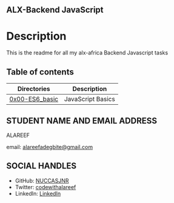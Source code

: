 ## ALX-Backend JavaScript

# Description
This is the readme for all my alx-africa Backend Javascript tasks

## Table of contents
Directories | Description
------------| ----------
[0x00-ES6_basic](./0x00-ES6_basic) | JavaScript Basics

## STUDENT NAME AND EMAIL ADDRESS
 ALAREEF

email: alareefadegbite@gmail.com

## SOCIAL HANDLES

- GitHub: [NUCCASJNR](https://github.com/NUCCASJNR)
- Twitter: [codewithalareef](https://twitter.com/codewithalareef)
- LinkedIn: [LinkedIn](https://linkedin.com/in/alareef)